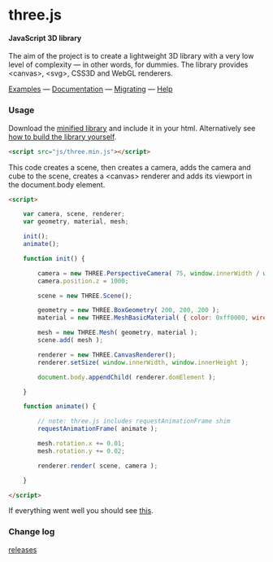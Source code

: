 three.js
========

#### JavaScript 3D library ####

The aim of the project is to create a lightweight 3D library with a very low level of complexity — in other words, for dummies. The library provides &lt;canvas&gt;, &lt;svg&gt;, CSS3D and WebGL renderers.

[Examples](http://threejs.org/) — [Documentation](http://threejs.org/docs/) — [Migrating](https://github.com/mrdoob/three.js/wiki/Migration) — [Help](http://stackoverflow.com/questions/tagged/three.js)


### Usage ###

Download the [minified library](http://threejs.org/build/three.min.js) and include it in your html.
Alternatively see [how to build the library yourself](https://github.com/mrdoob/three.js/wiki/build.py,-or-how-to-generate-a-compressed-Three.js-file).

```html
<script src="js/three.min.js"></script>
```

This code creates a scene, then creates a camera, adds the camera and cube to the scene, creates a &lt;canvas&gt; renderer and adds its viewport in the document.body element.

```html
<script>

    var camera, scene, renderer;
    var geometry, material, mesh;

    init();
    animate();

    function init() {

        camera = new THREE.PerspectiveCamera( 75, window.innerWidth / window.innerHeight, 1, 10000 );
        camera.position.z = 1000;

        scene = new THREE.Scene();

        geometry = new THREE.BoxGeometry( 200, 200, 200 );
        material = new THREE.MeshBasicMaterial( { color: 0xff0000, wireframe: true } );

        mesh = new THREE.Mesh( geometry, material );
        scene.add( mesh );

        renderer = new THREE.CanvasRenderer();
        renderer.setSize( window.innerWidth, window.innerHeight );

        document.body.appendChild( renderer.domElement );

    }

    function animate() {

        // note: three.js includes requestAnimationFrame shim
        requestAnimationFrame( animate );

        mesh.rotation.x += 0.01;
        mesh.rotation.y += 0.02;

        renderer.render( scene, camera );

    }

</script>
```
If everything went well you should see [this](http://jsfiddle.net/Gy4w7/).

### Change log ###

[releases](https://github.com/mrdoob/three.js/releases)
